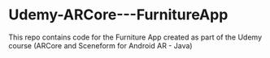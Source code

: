 # Udemy-ARCore---FurnitureApp
This repo contains code for the Furniture App created as part of the Udemy course (ARCore and Sceneform for Android AR - Java)
